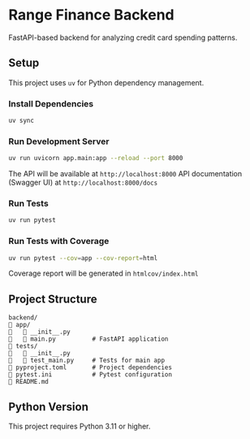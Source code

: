 # Range Finance Backend

FastAPI-based backend for analyzing credit card spending patterns.

## Setup

This project uses `uv` for Python dependency management.

### Install Dependencies

```bash
uv sync
```

### Run Development Server

```bash
uv run uvicorn app.main:app --reload --port 8000
```

The API will be available at `http://localhost:8000`
API documentation (Swagger UI) at `http://localhost:8000/docs`

### Run Tests

```bash
uv run pytest
```

### Run Tests with Coverage

```bash
uv run pytest --cov=app --cov-report=html
```

Coverage report will be generated in `htmlcov/index.html`

## Project Structure

```
backend/
   app/
      __init__.py
      main.py          # FastAPI application
   tests/
      __init__.py
      test_main.py     # Tests for main app
   pyproject.toml       # Project dependencies
   pytest.ini           # Pytest configuration
   README.md
```

## Python Version

This project requires Python 3.11 or higher.

